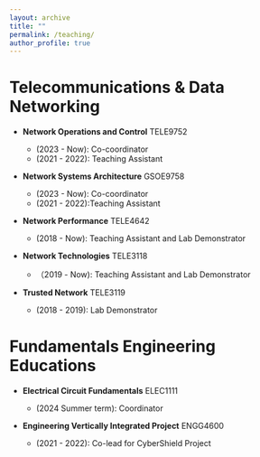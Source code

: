 ```yaml
---
layout: archive
title: ""
permalink: /teaching/
author_profile: true
---
```


<!-- {% include base_path %}

{% for post in site.teaching reversed %}
  {% include archive-single.html %}
{% endfor %} -->

Telecommunications & Data Networking
======

* **Network Operations and Control** TELE9752
  * (2023 - Now): Co-coordinator
  * (2021 - 2022): Teaching Assistant

* **Network Systems Architecture** GSOE9758
  * (2023 - Now): Co-coordinator
  * (2021 - 2022):Teaching Assistant

* **Network Performance** TELE4642
  * (2018 - Now): Teaching Assistant and Lab Demonstrator

* **Network Technologies** TELE3118
  * （2019 - Now): Teaching Assistant and Lab Demonstrator

* **Trusted Network** TELE3119
  * (2018 - 2019): Lab Demonstrator

Fundamentals Engineering Educations
======

* **Electrical Circuit Fundamentals** ELEC1111
  * (2024 Summer term): Coordinator

* **Engineering Vertically Integrated Project** ENGG4600
  * (2021 - 2022): Co-lead for CyberShield Project




